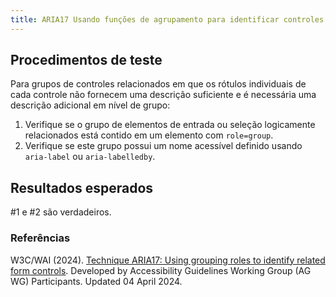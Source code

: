 ```yaml
---
title: ARIA17 Usando funções de agrupamento para identificar controles de formulário relacionados
---
```


## Procedimentos de teste

Para grupos de controles relacionados em que os rótulos individuais de cada controle não fornecem uma descrição suficiente e é necessária uma descrição adicional em nível de grupo:
1. Verifique se o grupo de elementos de entrada ou seleção logicamente relacionados está contido em um elemento com <code>role=group</code>.
2. Verifique se este grupo possui um nome acessível definido usando <code>aria-label</code> ou <code>aria-labelledby</code>.


## Resultados esperados
#1 e #2 são verdadeiros.

### Referências

W3C/WAI (2024). [Technique ARIA17: Using grouping roles to identify related form controls](https://www.w3.org/WAI/WCAG21/Techniques/aria/ARIA17). Developed by Accessibility Guidelines Working Group (AG WG) Participants. Updated 04 April 2024.